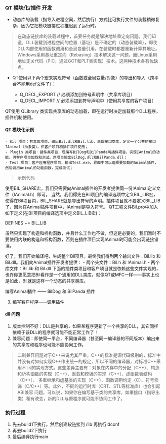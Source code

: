 ### QT 模块化/插件 开发

- 动态库的装载（指导入进程空间，然后执行）方式比可执行文件的装载稍微复杂，因为它把模块链接过程推迟到了运行时。

> 在动态链接库的装载过程中，首要任务就是解决地址重定向问题。我们知道，DLL装载到进程空间的位置（基址）是不确定的（动态装载嘛），即使DLL内部使用的函数调用和全局变量引用，在装载时都要重新计算其地址。Windows采用基址重定向（Rebasing）技术解决这一问题，而Linux采用地址无关代码（PIC，通过GOT和PLT表实现）技术。这两种技术各有优缺点。

- QT使用以下两个宏来实现符号（函数或全局变量/对象）的导出和导入（跨平台不能用def文件了）：

    - Q_DECL_EXPORT   // 必须添加到符号声明中（共享库项目）
    - Q_DECL_IMPORT   // 必须添加到符号声明中（使用共享库的客户项目）

QT使用 QLibrary 类实现共享库的动态加载，即在运行时决定加载那个DLL程序，插件机制使用。

#### QT 模块化示例

    - Bil 项目：共享库项目，输出Bil.dll和Bil.lib，基础接口类库，定义一个公共的接口IAnimal（抽象类），供客户项目和插件项目使用；
    - Plugin 类项目：插件类项目，现编写BilDog和BilPanda两插件项目，实现IAnimal的功能，供客户项目加载和测试。两项目输出BilDog.dll和BilPanda.dll；
    - Test 项目：客户应用程序项目，输出Test.exe，界面中可以选择要加载的Animal插件，然后调用Animal的功能函数，完成测试；

> 示例代码

使用BIL_SHARE宏，我们只需要向Animal插件的开发者提供同一份IAnimal定义文件（IAnimal.h）即可。
当然，我们得先在Bil项目的编译选项中定义BIL_LIB宏，使得在Bil项目内，BIL_SHARE就是导出符号的声明。插件项目就不要定义BIL_LIB了，因为在Animal插件项目中，IAnimal是导入符号。
QT工程文件Bil.pro中加入如下定义(在Bil项目的编译选项中定义BIL_LIB宏)：

DEFINES += BIL_LIB

虽然只实现了构造和析构函数，并且什么工作也不做，但这是必要的，我们暂时不要使用内联的构造和析构函数，否则在插件项目实现IAnimal时可能会出现链接错误。

好了，我们开始编译吧，生成整个Bil项目。最终我们得到两个输出文件：Bil.lib 和 Bil.dll。我们向Animal插件开发者提供：
    - 两个头文件：Bil.h 和 IAnimal.h
    - 两个库文件：Bil.lib 和 Bil.dll
下面的插件类项目和客户项目就是依赖这些文件实现的，也许你更愿意把Bil看作是一个通用的DLL类库，就像QT或MFC一样——事实上也是如此，Bil就是这样一个动态的共享类库。

编写Animal插件 —— BilDog 和 BilPanda 插件


3. 编写客户程序——调用插件


#### dll 问题

1. 版本控制不好：DLL是共享的，如果某程序更新了一个共享的DLL，其它同样依赖于该DLL的程序就可能不能正常工作了！
2. 兼容问题：即使同一平台，不同编译器（甚至同一编译器的不同版本）编出来的共享库和程序也可能不能协同工作。

> 二制兼容问题对于C++来说尤其严重。C++的标准是源代码级别的，标准中并没有对如何实现C++作出统一的规定，所以不同的编译器，对标准C++采用不
同的实现方式。这些差异主要有：对象在内存中的分配（C++）、构造和析构函数的实现（C++）、重载和模板的实现（C++）、虚函数表结构（C++）、
多重继承和虚基类的实现（C++）、函数调用约定（C）、符号修饰（C/C++）等。此外，不同的运行时库（CRT、STL等标准库）也会引起ABI兼容
问题。可以说，如果你在编写基于类的共享库，如果接口（指导出类）稍有改变，新的DLL与原程序就可能不协同工作了。

### 执行过程

1. 先去build1下执行，然后创建软链接到 /lib 再执行ldconf
2. 再去build2下执行
3. 最后编译执行main
